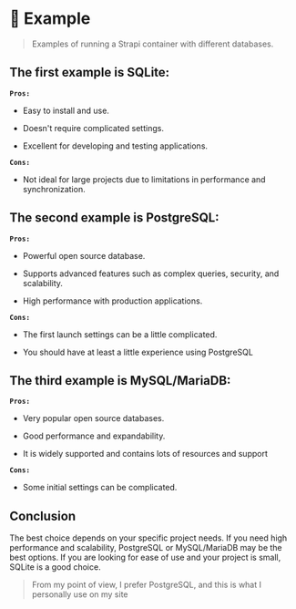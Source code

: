 # 📙 Example
> Examples of running a Strapi container with different databases.

## The first example is SQLite:

**`Pros:`**

- Easy to install and use.

- Doesn't require complicated settings.

- Excellent for developing and testing applications.

**`Cons:`**

- Not ideal for large projects due to limitations in performance and synchronization.

## The second example is PostgreSQL:

**`Pros:`**

- Powerful open source database.

- Supports advanced features such as complex queries, security, and scalability.

- High performance with production applications.

**`Cons:`**

- The first launch settings can be a little complicated.

- You should have at least a little experience using PostgreSQL

## The third example is MySQL/MariaDB:

**`Pros:`**

- Very popular open source databases.

- Good performance and expandability.

- It is widely supported and contains lots of resources and support

**`Cons:`**

- Some initial settings can be complicated.

## Conclusion
The best choice depends on your specific project needs. If you need high performance and scalability, PostgreSQL or MySQL/MariaDB may be the best options. If you are looking for ease of use and your project is small, SQLite is a good choice.

> From my point of view, I prefer PostgreSQL, and this is what I personally use on my site